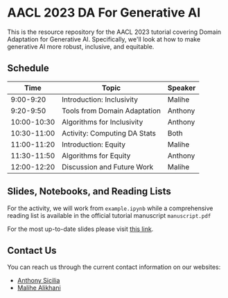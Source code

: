 # AACL 2023 DA For Generative AI
This is the resource repository for the AACL 2023 tutorial covering Domain 
Adaptation for Generative AI. Specifically, we'll look at how to make 
generative AI more robust, inclusive, and equitable.

## Schedule
| Time        | Topic                        | Speaker |
| ----------- | ---------------------------- | ------- |
| 9:00-9:20   | Introduction: Inclusivity    | Malihe  |
| 9:20-9:50   | Tools from Domain Adaptation | Anthony |
| 10:00-10:30 | Algorithms for Inclusivity   | Anthony |
| 10:30-11:00 | Activity: Computing DA Stats | Both    |
| 11:00-11:20 | Introduction: Equity         | Malihe  |
| 11:30-11:50 | Algorithms for Equity        | Anthony |
| 12:00-12:20 | Discussion and Future Work   | Malihe  |

## Slides, Notebooks, and Reading Lists
For the activity, we will work from ```example.ipynb``` while a comprehensive reading list is available in the official tutorial manuscript ```manuscript.pdf```

For the most up-to-date slides please visit [this link](https://docs.google.com/presentation/d/12YnRSrOFVnLOU9YQG6jacT1cXs319Ak6w0XpRNsV2ys/edit?usp=sharing).

## Contact Us
You can reach us through the current contact information on our websites:
 - [Anthony Sicilia](https://anthonysicilia.tech)
 - [Malihe Alikhani](https://www.malihealikhani.com)

